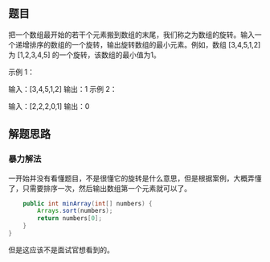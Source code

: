 ## 题目

把一个数组最开始的若干个元素搬到数组的末尾，我们称之为数组的旋转。输入一个递增排序的数组的一个旋转，输出旋转数组的最小元素。例如，数组 [3,4,5,1,2] 为 [1,2,3,4,5] 的一个旋转，该数组的最小值为1。  

示例 1：

输入：[3,4,5,1,2]
输出：1
示例 2：

输入：[2,2,2,0,1]
输出：0

## 解题思路

### 暴力解法

一开始并没有看懂题目，不是很懂它的旋转是什么意思，但是根据案例，大概弄懂了，只需要排序一次，然后输出数组第一个元素就可以了。

```java
    public int minArray(int[] numbers) {
        Arrays.sort(numbers);
        return numbers[0];
    }
}
```

但是这应该不是面试官想看到的。

